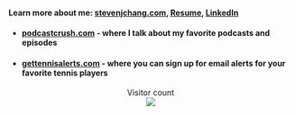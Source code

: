 #### Learn more about me: [stevenjchang.com](https://stevenjchang.com), [Resume](https://bit.ly/stevenjchang-resume), [LinkedIn](https://bit.ly/stevenjchang-linkedin)
- #### [podcastcrush.com](https://podcastcrush.com) - where I talk about my favorite podcasts and episodes
- #### [gettennisalerts.com](https://gettennisalerts.com) - where you can sign up for email alerts for your favorite tennis players

<!--
**stevenjchang/stevenjchang** is a ✨ _special_ ✨ repository because its `README.md` (this file) appears on your GitHub profile.
Hi there 👋

Here are some ideas to get you started:

- 🔭 I’m currently working on ...
- 🌱 I’m currently learning ...
- 👯 I’m looking to collaborate on ...
- 🤔 I’m looking for help with ...
- 💬 Ask me about ...
- 📫 How to reach me: ...
- 😄 Pronouns: ...
- ⚡ Fun fact: ...
-->

<p align="center"> 
  Visitor count<br>
  <img src="https://profile-counter.glitch.me/sagar-viradiya/count.svg" />
</p>
